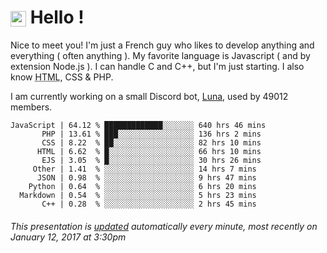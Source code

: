 # <img src="https://64.media.tumblr.com/a77fe63f35eafbe14be38765babf1cb2/ec4eb63d77592970-8f/s1280x1920/cb3343c17d8b4e6010ca747520d078d3dba9ac25.gif" style="vertical-align:middle" width="25px"> Hello !

Nice to meet you! I'm just a French guy who likes to develop anything and everything ( often anything ). My favorite language is Javascript ( and by extension Node.js ). I can handle C and C++, but I'm just starting. I also know <abbr title="HyperText Markup Language">HTML</abbr>, CSS & PHP.

I am currently working on a small Discord bot, [Luna](https://github.com/Asgarrrr/Luna), used by 49012 members.

```
JavaScript | 64.12 % █████████████░░░░░░░ 640 hrs 46 mins
       PHP | 13.61 % ███░░░░░░░░░░░░░░░░░ 136 hrs 2 mins 
       CSS | 8.22  % ██░░░░░░░░░░░░░░░░░░ 82 hrs 10 mins 
      HTML | 6.62  % █░░░░░░░░░░░░░░░░░░░ 66 hrs 10 mins 
       EJS | 3.05  % █░░░░░░░░░░░░░░░░░░░ 30 hrs 26 mins 
     Other | 1.41  % ░░░░░░░░░░░░░░░░░░░░ 14 hrs 7 mins  
      JSON | 0.98  % ░░░░░░░░░░░░░░░░░░░░ 9 hrs 47 mins  
    Python | 0.64  % ░░░░░░░░░░░░░░░░░░░░ 6 hrs 20 mins  
  Markdown | 0.54  % ░░░░░░░░░░░░░░░░░░░░ 5 hrs 23 mins  
       C++ | 0.28  % ░░░░░░░░░░░░░░░░░░░░ 2 hrs 45 mins  
```



###### This presentation is [updated](https://github.com/Asgarrrr) automatically every minute, most recently on January 12, 2017 at 3:30pm


